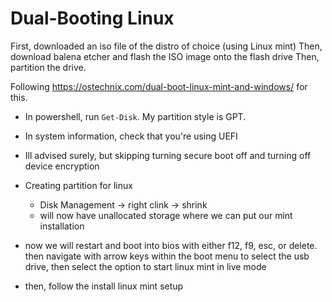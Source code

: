 # Dual-Booting Linux

First, downloaded an iso file of the distro of choice (using Linux mint)
Then, download balena etcher and flash the ISO image onto the flash drive
Then, partition the drive.

Following https://ostechnix.com/dual-boot-linux-mint-and-windows/ for this.
- In powershell, run `Get-Disk`. My partition style is GPT.
- In system information, check that you're using UEFI
- Ill advised surely, but skipping turning secure boot off and turning off device encryption
- Creating partition for linux
  - Disk Management -> right clink -> shrink
  - will now have unallocated storage where we can put our mint installation

- now we will restart and boot into bios with either f12, f9, esc, or delete. then navigate with arrow keys within the boot menu to select the usb drive, then select the option to start linux mint in live mode
- then, follow the install linux mint setup
